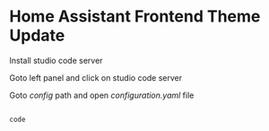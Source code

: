 # Home Assistant Frontend Theme Update


Install studio code server 

Goto left panel and click on studio code server 

Goto *config* path and open *configuration.yaml* file

```

```

`code`
